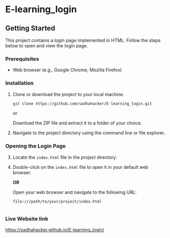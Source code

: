 # E-learning_login

## Getting Started

This project contains a login page implemented in HTML. Follow the steps below to open and view the login page.

### Prerequisites

- Web browser (e.g., Google Chrome, Mozilla Firefox)

### Installation

1. Clone or download the project to your local machine.

    ```bash
    git clone https://github.com/sadhahacker/E-learning_login.git
    ```

    or

    Download the ZIP file and extract it to a folder of your choice.

2. Navigate to the project directory using the command line or file explorer.

    
### Opening the Login Page

3. Locate the `index.html` file in the project directory.

4. Double-click on the `index.html` file to open it in your default web browser.

   **OR**

   Open your web browser and navigate to the following URL:

   ```url
   file:///path/to/your/project/index.html


### Live Website link

https://sadhahacker.github.io/E-learning_login/
